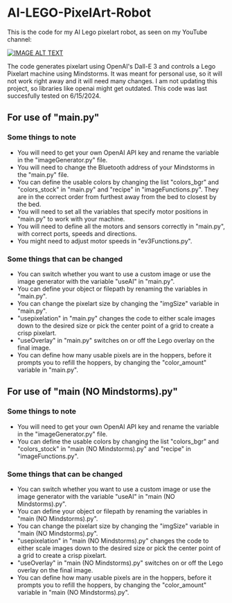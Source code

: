 # AI-LEGO-PixelArt-Robot

This is the code for my AI Lego pixelart robot, as seen on my YouTube channel:
<div align="left">
  <a href="https://www.youtube.com/watch?v=ec_BtS97IR8"><img src="https://img.youtube.com/vi/ec_BtS97IR8/0.jpg" alt="IMAGE ALT TEXT"></a>
</div>

The code generates pixelart using OpenAI's Dall-E 3 and controls a Lego Pixelart machine using Mindstorms.
It was meant for personal use, so it will not work right away and it will need many changes.
I am not updating this project, so libraries like openai might get outdated.
This code was last succesfully tested on 6/15/2024.


## For use of "main.py"

### Some things to note
- You will need to get your own OpenAI API key and rename the variable in the "imageGenerator.py" file.
- You will need to change the Bluetooth address of your Mindstorms in the "main.py" file.
- You can define the usable colors by changing the list "colors_bgr" and "colors_stock" in "main.py" and "recipe" in "imageFunctions.py". They are in the correct order from furthest away from the bed to closest by the bed.
- You will need to set all the variables that specify motor positions in "main.py" to work with your machine.
- You will need to define all the motors and sensors correctly in "main.py", with correct ports, speeds and directions.
- You might need to adjust motor speeds in "ev3Functions.py".

### Some things that can be changed
- You can switch whether you want to use a custom image or use the image generator with the variable "useAI" in "main.py".
- You can define your object or filepath by renaming the variables in "main.py".
- You can change the pixelart size by changing the "imgSize" variable in "main.py".
- "usepixelation" in "main.py" changes the code to either scale images down to the desired size or pick the center point of a grid to create a crisp pixelart.
- "useOverlay" in "main.py" switches on or off the Lego overlay on the final image.
- You can define how many usable pixels are in the hoppers, before it prompts you to refill the hoppers, by changing the "color_amount" variable in "main.py".


## For use of "main (NO Mindstorms).py"

### Some things to note
- You will need to get your own OpenAI API key and rename the variable in the "imageGenerator.py" file.
- You can define the usable colors by changing the list "colors_bgr" and "colors_stock" in "main (NO Mindstorms).py" and "recipe" in "imageFunctions.py".

### Some things that can be changed
- You can switch whether you want to use a custom image or use the image generator with the variable "useAI" in "main (NO Mindstorms).py".
- You can define your object or filepath by renaming the variables in "main (NO Mindstorms).py".
- You can change the pixelart size by changing the "imgSize" variable in "main (NO Mindstorms).py".
- "usepixelation" in "main (NO Mindstorms).py" changes the code to either scale images down to the desired size or pick the center point of a grid to create a crisp pixelart.
- "useOverlay" in "main (NO Mindstorms).py" switches on or off the Lego overlay on the final image.
- You can define how many usable pixels are in the hoppers, before it prompts you to refill the hoppers, by changing the "color_amount" variable in "main (NO Mindstorms).py".
